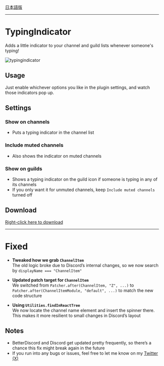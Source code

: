 [日本語版](https://github.com/Atamol/BetterDiscordStuff/blob/master/Plugins/TypingIndicator/README.ja.md)

---

# TypingIndicator
Adds a little indicator to your channel and guild lists whenever someone's typing!

![typingindicator](https://user-images.githubusercontent.com/42084688/123513299-c4c5e080-d68c-11eb-8021-f68e755561cd.gif)

## Usage
Just enable whichever options you like in the plugin settings, and watch those indicators pop up.

## Settings
### Show on channels
- Puts a typing indicator in the channel list

### Include muted channels
- Also shows the indicator on muted channels

### Show on guilds
- Shows a typing indicator on the guild icon if someone is typing in any of its channels
- If you only want it for unmuted channels, keep `Include muted channels` turned off

## Download
[Right-click here to download](https://raw.githubusercontent.com/Atamol/BetterDiscordStuff/master/Plugins/TypingIndicator/TypingIndicator.plugin.js)

---

# Fixed

- **Tweaked how we grab `ChannelItem`**  
  The old logic broke due to Discord’s internal changes, so we now search by `displayName === "ChannelItem"`

- **Updated patch target for `ChannelItem`**  
  We switched from `Patcher.after(ChannelItem, "Z", ...)` to `Patcher.after(ChannelItemModule, "default", ...)` to match the new code structure

- **Using `Utilities.findInReactTree`**  
  We now locate the channel name element and insert the spinner there. This makes it more resilient to small changes in Discord’s layout

## Notes
- BetterDiscord and Discord get updated pretty frequently, so there’s a chance this fix might break again in the future
- If you run into any bugs or issues, feel free to let me know on my [Twitter (X)](https://x.com/Atamol_rc)
